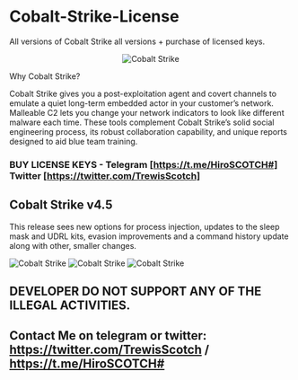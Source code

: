 # Cobalt-Strike-License
 All versions of Cobalt Strike all versions + purchase of licensed keys.

  <p align="center">
    <img alt="Cobalt Strike " src="https://github.com/trewisscotch/Cobalt-Strike-License/blob/main/Cobalt.png"/>
  </p>
  
Why Cobalt Strike?

Cobalt Strike gives you a post-exploitation agent and covert channels to emulate a quiet long-term embedded actor in your customer’s network. Malleable C2 lets you change your network indicators to look like different malware each time. These tools complement Cobalt Strike’s solid social engineering process, its robust collaboration capability, and unique reports designed to aid blue team training.

### BUY LICENSE KEYS - Telegram [https://t.me/HiroSCOTCH#] Twitter [https://twitter.com/TrewisScotch]

## Cobalt Strike v4.5
 This release sees new options for process injection, updates to the sleep mask and UDRL kits, evasion improvements and a command history update along with other, smaller changes.
 
<img alt="Cobalt Strike " src="https://github.com/trewisscotch/Cobalt-Strike-License/blob/main/screenshot_cs.jpeg"/>
 
<img alt="Cobalt Strike " src="https://github.com/trewisscotch/Cobalt-Strike-License/blob/main/cs4.5_history_command%20.png"/>
  
<img alt="Cobalt Strike " src="https://github.com/trewisscotch/Cobalt-Strike-License/blob/main/cs4.5_history_command1.png"/>

## DEVELOPER DO NOT SUPPORT ANY OF THE ILLEGAL ACTIVITIES.

## Contact Me on telegram or twitter: https://twitter.com/TrewisScotch / https://t.me/HiroSCOTCH#
